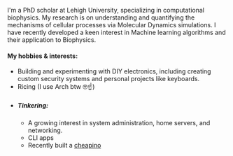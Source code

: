 I'm a PhD scholar at Lehigh University, specializing in computational biophysics.
My research is on understanding and quantifying the mechanisms of cellular processes via Molecular Dynamics simulations.
I have recently developed a keen interest in Machine learning algorithms and their application to Biophysics.

#### My hobbies & interests:

- Building and experimenting with DIY electronics, including creating custom security systems and personal projects like keyboards.
- Ricing (I use Arch btw 🤓☝)
- ##### Tinkering:
  - A growing interest in system administration, home servers, and networking.
  - CLI apps
  - Recently built a [cheapino](https://github.com/tompi/cheapino)
<!---
yay223/yay223 is a ✨ special ✨ repository because its `README.md` (this file) appears on your GitHub profile.
You can click the Preview link to take a look at your changes.
--->
